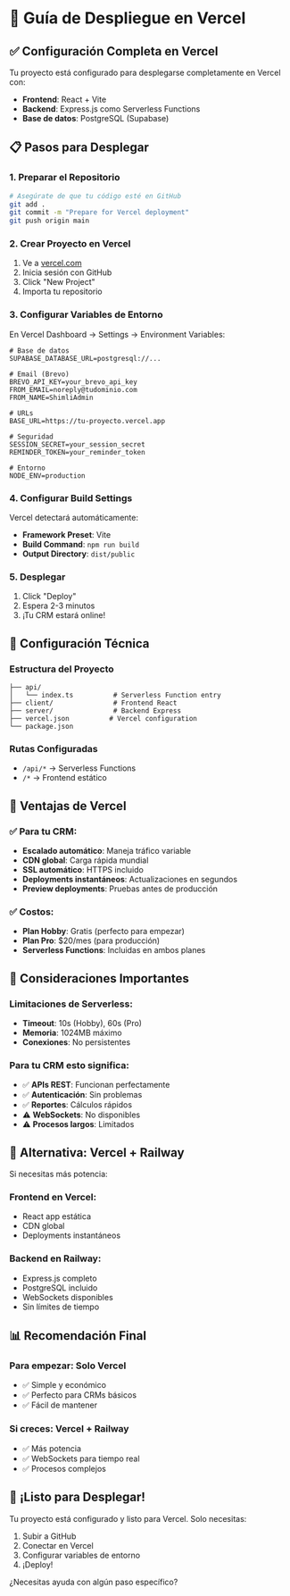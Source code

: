# 🚀 Guía de Despliegue en Vercel

## ✅ **Configuración Completa en Vercel**

Tu proyecto está configurado para desplegarse completamente en Vercel con:
- **Frontend**: React + Vite
- **Backend**: Express.js como Serverless Functions
- **Base de datos**: PostgreSQL (Supabase)

## 📋 **Pasos para Desplegar**

### 1. **Preparar el Repositorio**
```bash
# Asegúrate de que tu código esté en GitHub
git add .
git commit -m "Prepare for Vercel deployment"
git push origin main
```

### 2. **Crear Proyecto en Vercel**
1. Ve a [vercel.com](https://vercel.com)
2. Inicia sesión con GitHub
3. Click "New Project"
4. Importa tu repositorio

### 3. **Configurar Variables de Entorno**
En Vercel Dashboard → Settings → Environment Variables:

```env
# Base de datos
SUPABASE_DATABASE_URL=postgresql://...

# Email (Brevo)
BREVO_API_KEY=your_brevo_api_key
FROM_EMAIL=noreply@tudominio.com
FROM_NAME=ShimliAdmin

# URLs
BASE_URL=https://tu-proyecto.vercel.app

# Seguridad
SESSION_SECRET=your_session_secret
REMINDER_TOKEN=your_reminder_token

# Entorno
NODE_ENV=production
```

### 4. **Configurar Build Settings**
Vercel detectará automáticamente:
- **Framework Preset**: Vite
- **Build Command**: `npm run build`
- **Output Directory**: `dist/public`

### 5. **Desplegar**
1. Click "Deploy"
2. Espera 2-3 minutos
3. ¡Tu CRM estará online!

## 🔧 **Configuración Técnica**

### **Estructura del Proyecto**
```
├── api/
│   └── index.ts          # Serverless Function entry
├── client/               # Frontend React
├── server/               # Backend Express
├── vercel.json          # Vercel configuration
└── package.json
```

### **Rutas Configuradas**
- `/api/*` → Serverless Functions
- `/*` → Frontend estático

## 🎯 **Ventajas de Vercel**

### ✅ **Para tu CRM:**
- **Escalado automático**: Maneja tráfico variable
- **CDN global**: Carga rápida mundial
- **SSL automático**: HTTPS incluido
- **Deployments instantáneos**: Actualizaciones en segundos
- **Preview deployments**: Pruebas antes de producción

### ✅ **Costos:**
- **Plan Hobby**: Gratis (perfecto para empezar)
- **Plan Pro**: $20/mes (para producción)
- **Serverless Functions**: Incluidas en ambos planes

## 🚨 **Consideraciones Importantes**

### **Limitaciones de Serverless:**
- **Timeout**: 10s (Hobby), 60s (Pro)
- **Memoria**: 1024MB máximo
- **Conexiones**: No persistentes

### **Para tu CRM esto significa:**
- ✅ **APIs REST**: Funcionan perfectamente
- ✅ **Autenticación**: Sin problemas
- ✅ **Reportes**: Cálculos rápidos
- ⚠️ **WebSockets**: No disponibles
- ⚠️ **Procesos largos**: Limitados

## 🔄 **Alternativa: Vercel + Railway**

Si necesitas más potencia:

### **Frontend en Vercel:**
- React app estática
- CDN global
- Deployments instantáneos

### **Backend en Railway:**
- Express.js completo
- PostgreSQL incluido
- WebSockets disponibles
- Sin límites de tiempo

## 📊 **Recomendación Final**

### **Para empezar: Solo Vercel**
- ✅ Simple y económico
- ✅ Perfecto para CRMs básicos
- ✅ Fácil de mantener

### **Si creces: Vercel + Railway**
- ✅ Más potencia
- ✅ WebSockets para tiempo real
- ✅ Procesos complejos

## 🎉 **¡Listo para Desplegar!**

Tu proyecto está configurado y listo para Vercel. Solo necesitas:
1. Subir a GitHub
2. Conectar en Vercel
3. Configurar variables de entorno
4. ¡Deploy!

¿Necesitas ayuda con algún paso específico?